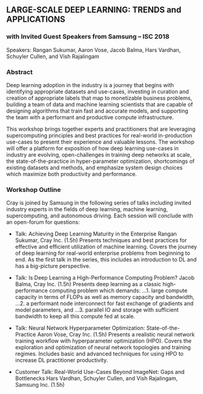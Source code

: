 ## LARGE-SCALE DEEP LEARNING: TRENDS and APPLICATIONS
### with Invited Guest Speakers from Samsung – ISC 2018

Speakers: Rangan Sukumar, Aaron Vose, Jacob Balma, Hars Vardhan, Schuyler Cullen, and Vish Rajalingam

### Abstract
Deep learning adoption in the industry is a journey that begins with identifying appropriate datasets and use-cases, investing in curation and creation of appropriate labels that map to monetizable business problems, building a team of data and machine learning scientists that are capable of designing algorithms that train fast and accurate models, and supporting the team with a performant and productive compute infrastructure.

This workshop brings together experts and practitioners that are leveraging supercomputing principles and best practices for real-world in-production use-cases to present their experience and valuable lessons. The workshop will offer a platform for exposition of how deep learning use-cases in industry are evolving, open-challenges in training deep networks at scale, the state-of-the-practice in hyper-parameter optimization, shortcomings of existing datasets and methods, and emphasize system design choices which maximize both productivity and performance.

### Workshop Outline
Cray is joined by Samsung in the following series of talks including invited industry experts in the fields of deep learning, machine learning, supercomputing, and autonomous driving. Each session will conclude with an open-forum for questions:

- Talk: Achieving Deep Learning Maturity in the Enterprise
Rangan Sukumar, Cray Inc. (1.5h)
Presents techniques and best practices for effective and efficient utilization of machine learning.
Covers the journey of deep learning for real-world enterprise problems from beginning to end.
As the first talk in the series, this includes an introduction to DL and has a big-picture perspective.

- Talk: Is Deep Learning a High-Performance Computing Problem?
Jacob Balma, Cray Inc. (1.5h)
Presents deep learning as a classic high-performance computing problem which demands:
...1. large compute capacity in terms of FLOPs as well as memory capacity and bandwidth,
...2. a performant node interconnect for fast exchange of gradients and model parameters, and
...3. parallel IO and storage with sufficient bandwidth to keep all this compute fed at scale.

- Talk: Neural Network Hyperparameter Optimization: State-of-the-Practice
Aaron Vose, Cray Inc. (1.5h)
Presents a realistic neural network training workflow with hyperparameter optimization (HPO).
Covers the exploration and optimization of neural network topologies and training regimes.
Includes basic and advanced techniques for using HPO to increase DL practitioner productivity.

- Customer Talk: Real-World Use-Cases Beyond ImageNet: Gaps and Bottlenecks
Hars Vardhan, Schuyler Cullen, and Vish Rajalingam, Samsung Inc. (1.5h)
